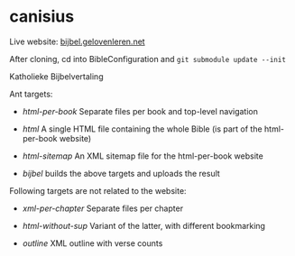 # canisius

Live website: [bijbel.gelovenleren.net](https://bijbel.gelovenleren.net)

After cloning, cd into BibleConfiguration and `git submodule update --init`

Katholieke Bijbelvertaling

Ant targets:

- *html-per-book* Separate files per book and top-level navigation

- *html* A single HTML file containing the whole Bible (is part of the html-per-book website)

- *html-sitemap* An XML sitemap file for the html-per-book website

- *bijbel* builds the above targets and uploads the result 

Following targets are not related to the website:

- *xml-per-chapter* Separate files per chapter

- *html-without-sup* Variant of the latter, with different bookmarking

- *outline* XML outline with verse counts

